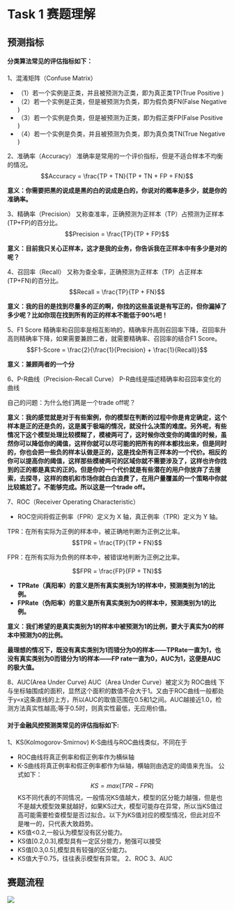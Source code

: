 # Task 1 赛题理解

## 预测指标

#### 分类算法常见的评估指标如下：

1、混淆矩阵（Confuse Matrix）

- （1）若一个实例是正类，并且被预测为正类，即为真正类TP(True Positive )
- （2）若一个实例是正类，但是被预测为负类，即为假负类FN(False Negative )
- （3）若一个实例是负类，但是被预测为正类，即为假正类FP(False Positive )
- （4）若一个实例是负类，并且被预测为负类，即为真负类TN(True Negative )

2、准确率（Accuracy）
准确率是常用的一个评价指标，但是不适合样本不均衡的情况。
$$Accuracy = \frac{TP + TN}{TP + TN + FP + FN}$$

**意义：你需要把黑的说成是黑的白的说成是白的，你说对的概率是多少，就是你的准确率。**

3、精确率（Precision）
又称查准率，正确预测为正样本（TP）占预测为正样本(TP+FP)的百分比。
$$Precision = \frac{TP}{TP + FP}$$

**意义：目前我只关心正样本，这才是我的业务，你告诉我在正样本中有多少是对的呢？**

4、召回率（Recall）
又称为查全率，正确预测为正样本（TP）占正样本(TP+FN)的百分比。
$$Recall = \frac{TP}{TP + FN}$$

**意义：我的目的是找到尽量多的正的啊，你找的这些虽说是有写正的，但你漏掉了多少呢？比如你现在找到所有的正的样本不能低于90%吧！**

5、F1 Score
精确率和召回率是相互影响的，精确率升高则召回率下降，召回率升高则精确率下降，如果需要兼顾二者，就需要精确率、召回率的结合F1 Score。
$$F1-Score = \frac{2}{\frac{1}{Precision} + \frac{1}{Recall}}$$

**意义：兼顾两者的一个分**

6、P-R曲线（Precision-Recall Curve）
P-R曲线是描述精确率和召回率变化的曲线

自己的问题：为什么他们两是一个trade off呢？

**意义：我的感觉就是对于有些案例，你的模型在判断的过程中你是肯定确定，这个样本是正的还是负的，这是属于极端的情况，就没什么决策的难度。另外呢，有些情况下这个模型处理比较模糊了，模棱两可了，这时候你改变你的阈值的时候，虽然你可以降低你的阈值，这样你就可以尽可能的把所有的样本都找出来，但是同时的，你也会把一些负的样本认做是正的，这是找全所有正样本的一个代价。相反的你可以提高你的阈值，这样那些模棱两可的区域你就不需要涉及了，这样也许你找到的正的都是真实的正的。但是你的一个代价就是有些潜在的用户你放弃了去搜索，去探寻，这样的商机和市场你就白白浪费了，在用户量覆盖的一个策略中你就比较尴尬了。不能够完成。所以这是一个trade off。**

7、ROC（Receiver Operating Characteristic）

- ROC空间将假正例率（FPR）定义为 X 轴，真正例率（TPR）定义为 Y 轴。

TPR：在所有实际为正例的样本中，被正确地判断为正例之比率。
$$TPR = \frac{TP}{TP + FN}$$

FPR：在所有实际为负例的样本中，被错误地判断为正例之比率。

$$FPR = \frac{FP}{FP + TN}$$

- **TPRate（真阳率）的意义是所有真实类别为1的样本中，预测类别为1的比例。**
- **FPRate（伪阳率）的意义是所有真实类别为0的样本中，预测类别为1的比例。**

**意义：我们希望的是真实类别为1的样本中被预测为1的比例，要大于真实为0的样本中预测为0的比例。**

**最理想的情况下，既没有真实类别为1而错分为0的样本——TPRate一直为1，也没有真实类别为0而错分为1的样本——FP rate一直为0，AUC为1，这便是AUC的极大值。**

8、AUC(Area Under Curve)
AUC（Area Under Curve）被定义为	ROC曲线	下与坐标轴围成的面积，显然这个面积的数值不会大于1。又由于ROC曲线一般都处于y=x这条直线的上方，所以AUC的取值范围在0.5和1之间。AUC越接近1.0，检测方法真实性越高;等于0.5时，则真实性最低，无应用价值。

#### 对于金融风控预测类常见的评估指标如下:

1、KS(Kolmogorov-Smirnov)
K-S曲线与ROC曲线类似，不同在于

- ROC曲线将真正例率和假正例率作为横纵轴
- K-S曲线将真正例率和假正例率都作为纵轴，横轴则由选定的阈值来充当。
  公式如下：
  $$KS=max(TPR-FPR)$$
  KS不同代表的不同情况，一般情况KS值越大，模型的区分能力越强，但是也不是越大模型效果就越好，如果KS过大，模型可能存在异常，所以当KS值过高可能需要检查模型是否过拟合。以下为KS值对应的模型情况，但此对应不是唯一的，只代表大致趋势。
- KS值<0.2,一般认为模型没有区分能力。
- KS值[0.2,0.3],模型具有一定区分能力，勉强可以接受
- KS值[0.3,0.5],模型具有较强的区分能力。
- KS值大于0.75，往往表示模型有异常。
  2、ROC
  3、AUC





## 赛题流程

![](https://img-blog.csdnimg.cn/2020090509170561.png)

